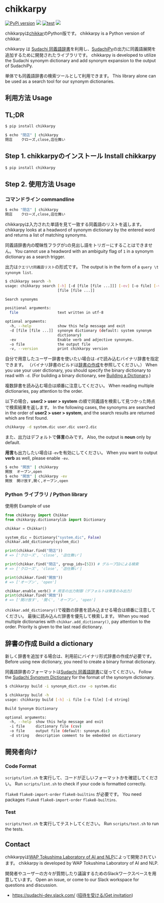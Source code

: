 # chikkarpy
[![PyPi version](https://img.shields.io/pypi/v/chikkarpy.svg)](https://pypi.python.org/pypi/chikkarpy/)
[![](https://img.shields.io/badge/python-3.5+-blue.svg)](https://www.python.org/downloads/release/python-350/)
[![test](https://github.com/t-yamamura/chikkarpy/actions/workflows/test.yaml/badge.svg)](https://github.com/t-yamamura/chikkarpy/actions/workflows/test.yaml)
[![](https://img.shields.io/github/license/t-yamamura/chikkarpy.svg)](https://github.com/t-yamamura/chikkarpy/blob/master/LICENSE)

chikkarpyは[chikkar](https://github.com/WorksApplications/chikkar)のPython版です。 
chikkarpy is a Python version of chikkar.

chikkarpy は [Sudachi 同義語辞書](https://github.com/WorksApplications/SudachiDict/blob/develop/docs/synonyms.md)を利用し、[SudachiPy](https://github.com/WorksApplications/SudachiPy)の出力に同義語展開を追加するために開発されたライブラリです。
chikkarpy is developed to utilize the Sudachi synonym dictionary and add synonym expansion to the output of SudachiPy.

単体でも同義語辞書の検索ツールとして利用できます。
This library alone can be used as a search tool for our synonym dictionaries.

## 利用方法 Usage
## TL;DR
```bash
$ pip install chikkarpy

$ echo "閉店" | chikkarpy
閉店    クローズ,close,店仕舞い
```

## Step 1. chikkarpyのインストール Install chikkarpy
```bash
$ pip install chikkarpy
```

## Step 2. 使用方法 Usage
### コマンドライン commandline
```bash
$ echo "閉店" | chikkarpy
閉店    クローズ,close,店仕舞い
```
chikkarpyは入力された単語を見て一致する同義語のリストを返します。
chikkarpy looks at a headword of synonym dictionary by the entered word and returns a list of matching synonyms.

同義語辞書内の曖昧性フラグが`1`の見出し語をトリガーにすることはできません。
You cannot use a headword with an ambiguity flag of `1` in a synonym dictionary as a search trigger.

出力は`クエリ\t同義語リスト`の形式です。
The output is in the form of a `query \t synonym list`.

```bash
$ chikkarpy search -h
usage: chikkarpy search [-h] [-d [file [file ...]]] [-ev] [-o file] [-v]
                        [file [file ...]]

Search synonyms

positional arguments:
  file                  text written in utf-8

optional arguments:
  -h, --help            show this help message and exit
  -d [file [file ...]]  synonym dictionary (default: system synonym
                        dictionary)
  -ev                   Enable verb and adjective synonyms.
  -o file               the output file
  -v, --version         print chikkarpy version
```

自分で用意したユーザー辞書を使いたい場合は`-d`で読み込むバイナリ辞書を指定できます。
（バイナリ辞書のビルドは[辞書の作成](#辞書の作成-Build-a-dictionary)を参照してください。）
When you use your user dictionary, you should specify the binary dictionary to read with `-d`.
(For building a binary dictionary, see [Building a Dictionary](#辞書の作成-Build-a-dictionary).)

複数辞書を読み込む場合は順番に注意してください。
When reading multiple dictionaries, pay attention to the order.

以下の場合，**user2 > user > system** の順で同義語を検索して見つかった時点で検索結果を返します。
In the following cases, the synonyms are searched in the order of **user2 > user > system**, and the search results are returned which are first found.

```bash
chikkarpy -d system.dic user.dic user2.dic
```

また、出力はデフォルトで**体言**のみです。
Also, the output is **noun** only by default.

**用言**も出力したい場合は`-ev`を有効にしてください。
When you want to output **verb** as well, please enable `-ev`.

```bash
$ echo "開放" | chikkarpy
開放	オープン,open
$ echo "開放" | chikkarpy -ev
開放	開け放す,開く,オープン,open
```

### Python ライブラリ / Python library
使用例 Example of use

```python
from chikkarpy import Chikkar
from chikkarpy.dictionarylib import Dictionary

chikkar = Chikkar()

system_dic = Dictionary("system.dic", False)
chikkar.add_dictionary(system_dic)

print(chikkar.find("閉店"))
# => ['クローズ', 'close', '店仕舞い']

print(chikkar.find("閉店", group_ids=[5])) # グループIDによる検索
# => ['クローズ', 'close', '店仕舞い']

print(chikkar.find("開放"))
# => ['オープン', 'open']

chikkar.enable_verb() # 用言の出力制御（デフォルトは体言のみ出力）
print(chikkar.find("開放"))
# => ['開け放す', '開く', 'オープン', 'open']

```

`chikkar.add_dictionary()`で複数の辞書を読み込ませる場合は順番に注意してください。
最後に読み込んだ辞書を優先して検索します。
When you read multiple dictionaries with `chikkar.add_dictionary()`, pay attention to the order.
Priority is given to the last read dictionary.

## 辞書の作成 Build a dictionary

新しく辞書を追加する場合は、利用前にバイナリ形式辞書の作成が必要です。
Before using new dictionary, you need to create a binary format dictionary.

同義語辞書のフォーマットは[Sudachi 同義語辞書](https://github.com/WorksApplications/SudachiDict/blob/develop/docs/synonyms.md)に従ってください。
Follow the [Sudachi Synonym Dictionary](https://github.com/WorksApplications/SudachiDict/blob/develop/docs/synonyms.md) for the format of the synonym dictionary.

```bash
$ chikkarpy build -i synonym_dict.csv -o system.dic 
```

```bash
$ chikkarpy build -h
usage: chikkarpy build [-h] -i file [-o file] [-d string]

Build Synonym Dictionary

optional arguments:
  -h, --help  show this help message and exit
  -i file     dictionary file (csv)
  -o file     output file (default: synonym.dic)
  -d string   description comment to be embedded on dictionary
```

## 開発者向け

### Code Format

`scripts/lint.sh` を実行して、コードが正しいフォーマットかを確認してください。
Run `scripts/lint.sh` to check if your code is formatted correctly.

`flake8` `flake8-import-order` `flake8-builtins` が必要です。
You need packages `flake8` `flake8-import-order` `flake8-builtins`.

### Test

`scripts/test.sh` を実行してテストしてください。
Run `scripts/test.sh` to run the tests.

## Contact

chikkarpyは[WAP Tokushima Laboratory of AI and NLP](http://nlp.worksap.co.jp/)によって開発されています。
chikkarpy is developed by WAP Tokushima Laboratory of AI and NLP.

開発者やユーザーの方々が質問したり議論するためのSlackワークスペースを用意しています。
Open an issue, or come to our Slack workspace for questions and discussion.
- https://sudachi-dev.slack.com/  ([招待を受ける/Get invitation](https://join.slack.com/t/sudachi-dev/shared_invite/enQtMzg2NTI2NjYxNTUyLTMyYmNkZWQ0Y2E5NmQxMTI3ZGM3NDU0NzU4NGE1Y2UwYTVmNTViYjJmNDI0MWZiYTg4ODNmMzgxYTQ3ZmI2OWU))
